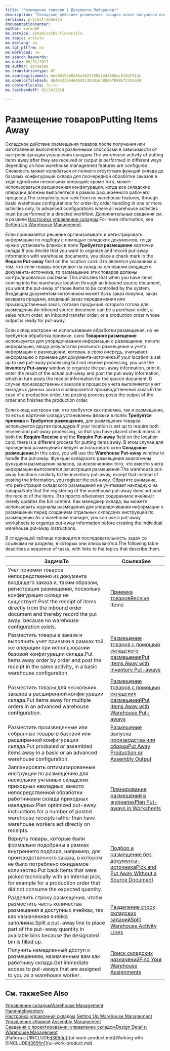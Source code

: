 ```yaml
---
title: "Размещение товаров | Документы Майкрософт"
description: "Складское действие размещения товаров после получения или изготовления выполняется различными способами в зависимости от настроек функции управления складом."
services: project-madeira
documentationcenter: 
author: SorenGP
ms.service: dynamics365-financials
ms.topic: article
ms.devlang: na
ms.tgt_pltfrm: na
ms.workload: na
ms.search.keywords: 
ms.date: 08/31/2017
ms.author: sgroespe
ms.translationtype: HT
ms.sourcegitcommit: bec0619be0a65e3625759e13d2866ac615d7513c
ms.openlocfilehash: db48432b54e0bd2c303816c8b06f0986f2352a59
ms.contentlocale: ru-ru
ms.lasthandoff: 01/30/2018

---
```

# <a name="putting-items-away"></a><span data-ttu-id="9f4a8-103">Размещение товаров</span><span class="sxs-lookup"><span data-stu-id="9f4a8-103">Putting Items Away</span></span>
<span data-ttu-id="9f4a8-104">Складское действие размещения товаров после получения или изготовления выполняется различными способами в зависимости от настроек функции управления складом.</span><span class="sxs-lookup"><span data-stu-id="9f4a8-104">The warehouse activity of putting items away after they are received or output is performed in different ways depending on how warehouse management features are configured.</span></span> <span data-ttu-id="9f4a8-105">Сложность может колебаться от полного отсутствия функций склада до базовых конфигураций склада для поочередной обработки заказов в ходе одной или нескольких операций; кроме того, может использоваться расширенная конфигурация, когда все складские операции должны выполняться в рамках расширенного рабочего процесса.</span><span class="sxs-lookup"><span data-stu-id="9f4a8-105">The complexity can rank from no warehouse features, through basic warehouse configurations for order-by order handling in one or more activities only, to advanced configurations where all warehouse activities must be performed in a directed workflow.</span></span> <span data-ttu-id="9f4a8-106">Дополнительные сведения см. в разделе [Настройка управления складом](warehouse-setup-warehouse.md).</span><span class="sxs-lookup"><span data-stu-id="9f4a8-106">For more information, see [Setting Up Warehouse Management](warehouse-setup-warehouse.md).</span></span>

<span data-ttu-id="9f4a8-107">Если принимается решение организовывать и регистрировать информацию по подбору с помощью складских документов, тогда нужно установить флажок в поле **Требуется размещение** карточки склада.</span><span class="sxs-lookup"><span data-stu-id="9f4a8-107">If you decide that you want to organize and record put-away information with warehouse documents, you place a check mark in the **Require Put-away** field on the location card.</span></span> <span data-ttu-id="9f4a8-108">Это является указанием о том, что если товары поступают на склад на основании входящего документа-источника, то размещение этих товаров должны контролироваться системой.</span><span class="sxs-lookup"><span data-stu-id="9f4a8-108">This indicates that when you have items coming into the warehouse location through an inbound source document, you want the put-away of those items to be controlled by the system.</span></span> <span data-ttu-id="9f4a8-109">Входящим документом-источником может быть заказ покупки, заказ возврата продажи, входящий заказ передвижения или производственный заказ, готовая продукция которого готова для размещения.</span><span class="sxs-lookup"><span data-stu-id="9f4a8-109">An inbound source document can be a purchase order, a sales return order, an inbound transfer order, or a production order whose output is ready for put-away.</span></span>  

<span data-ttu-id="9f4a8-110">Если склад настроен на использование обработки размещения, но не требуется обработка приемки, окно **Товарное размещение** используется для упорядочивания информации о размещении, печати информацию, ввода результатов реального размещения и учета информации о размещении, которая, в свою очередь, учитывает информацию о приемке для документа-источника.</span><span class="sxs-lookup"><span data-stu-id="9f4a8-110">If your location is set up to use put-away processing but not receive processing, you use the **Inventory Put-away** window to organize the put-away information, print it, enter the result of the actual put-away and post the put-away information, which in turn posts the receipt information for the source document.</span></span> <span data-ttu-id="9f4a8-111">В случае производственных заказов в процессе учета выполняется учет выходных данных заказа и завершается производственный заказ.</span><span class="sxs-lookup"><span data-stu-id="9f4a8-111">In the case of a production order, the posting process posts the output of the order and finishes the production order.</span></span>

<span data-ttu-id="9f4a8-112">Если склад настроен так, что требуется как приемка, так и размещение, то есть в карточке склада установлены флажки в полях **Требуется приемка** и **Требуется размещение**, для размещения товаров используется другая процедура.</span><span class="sxs-lookup"><span data-stu-id="9f4a8-112">If your location is set up to require both receive and put-away processing, so that you have placed check marks in both the **Require Receive** and the **Require Put-away** field on the location card, there is a different process for putting items away.</span></span> <span data-ttu-id="9f4a8-113">В этом случае для проведения размещения следует использовать окно **Складское размещение**.</span><span class="sxs-lookup"><span data-stu-id="9f4a8-113">In this case, you will use the **Warehouse Put-away** window to handle the put-away.</span></span> <span data-ttu-id="9f4a8-114">Функции складского размещения аналогичны функциям размещения запасов, за исключением того, что вместо учета информации выполняется регистрация размещения.</span><span class="sxs-lookup"><span data-stu-id="9f4a8-114">The warehouse put-away functions similarly to the inventory put-away, except that instead of posting the information, you register the put-away.</span></span> <span data-ttu-id="9f4a8-115">Обратите внимание, что регистрация складского размещения не учитывает накладную на товары.</span><span class="sxs-lookup"><span data-stu-id="9f4a8-115">Note that the registering of the warehouse put-away does not post the receipt of the items.</span></span> <span data-ttu-id="9f4a8-116">Это просто обновляет содержимое ячейки.</span><span class="sxs-lookup"><span data-stu-id="9f4a8-116">It merely updates the bin content.</span></span> <span data-ttu-id="9f4a8-117">Как менеджер склада, вы можете использовать журналы размещения для упорядочивания информации о размещении перед созданием отдельных складских инструкций по размещению.</span><span class="sxs-lookup"><span data-stu-id="9f4a8-117">As a warehouse manager, you can use a put-away worksheets to organize put-away information before creating the individual warehouse put-away instructions.</span></span>

<span data-ttu-id="9f4a8-118">В следующей таблице приводится последовательность задач со ссылками на разделы, в которых они описываются.</span><span class="sxs-lookup"><span data-stu-id="9f4a8-118">The following table describes a sequence of tasks, with links to the topics that describe them.</span></span>   

|<span data-ttu-id="9f4a8-119">**Задача**</span><span class="sxs-lookup"><span data-stu-id="9f4a8-119">**To**</span></span>|<span data-ttu-id="9f4a8-120">**Ссылка**</span><span class="sxs-lookup"><span data-stu-id="9f4a8-120">**See**</span></span>|  
|------------|-------------|  
|<span data-ttu-id="9f4a8-121">Учет приемки товаров непосредственно из документа входящего заказа и, таким образом, регистрация размещения, поскольку конфигурация склада не существует.</span><span class="sxs-lookup"><span data-stu-id="9f4a8-121">Post the receipt of items directly from the inbound order document and thereby record the put away, because no warehouse configuration exists.</span></span>|[<span data-ttu-id="9f4a8-122">Приемка товаров</span><span class="sxs-lookup"><span data-stu-id="9f4a8-122">Receive Items</span></span>](warehouse-how-receive-items.md)|  
|<span data-ttu-id="9f4a8-123">Разместить товары в заказе и выполнить учет приемки в рамках той же операции при использовании базовой конфигурации склада.</span><span class="sxs-lookup"><span data-stu-id="9f4a8-123">Put items away order by order and post the receipt in the same activity, in a basic warehouse configuration.</span></span>|[<span data-ttu-id="9f4a8-124">Размещение товаров с помощью складского размещения</span><span class="sxs-lookup"><span data-stu-id="9f4a8-124">Put Items Away with Inventory Put-aways</span></span>](warehouse-how-to-put-items-away-with-inventory-put-aways.md)|  
|<span data-ttu-id="9f4a8-125">Разместить товары для нескольких заказов в расширенной конфигурации склада.</span><span class="sxs-lookup"><span data-stu-id="9f4a8-125">Put items away for multiple orders in an advanced warehouse configuration.</span></span>|[<span data-ttu-id="9f4a8-126">Размещение товаров с помощью складских размещений</span><span class="sxs-lookup"><span data-stu-id="9f4a8-126">Put Items Away with Warehouse Put-aways</span></span>](warehouse-how-to-put-items-away-with-warehouse-put-aways.md)|  
|<span data-ttu-id="9f4a8-127">Разместить произведенные или собранные товары в базовой или расширенной конфигурации склада.</span><span class="sxs-lookup"><span data-stu-id="9f4a8-127">Put produced or assembled items away in a basic or an advanced warehouse configuration.</span></span>|[<span data-ttu-id="9f4a8-128">Размещение выпуска производства или сборки</span><span class="sxs-lookup"><span data-stu-id="9f4a8-128">Put Away Production or Assembly Output</span></span>](warehouse-how-to-put-away-production-output.md)|
|<span data-ttu-id="9f4a8-129">Запланировать оптимизированные инструкции по размещению для нескольких учтенных складских приходных накладных, вместо непосредственной обработки работниками склада приходных накладных.</span><span class="sxs-lookup"><span data-stu-id="9f4a8-129">Plan optimized put-away instructions for a number of posted warehouse receipts rather than have warehouse workers act directly on receipts.</span></span>|[<span data-ttu-id="9f4a8-130">Планирование размещений в журналах</span><span class="sxs-lookup"><span data-stu-id="9f4a8-130">Plan Put-aways in Worksheets</span></span>](warehouse-how-to-plan-put-aways-in-worksheets.md)|  
|<span data-ttu-id="9f4a8-131">Вернуть товары, которые были формально подобраны в рамках внутреннего подбора, например, для производственного заказа, в котором не было потреблено ожидаемое количество.</span><span class="sxs-lookup"><span data-stu-id="9f4a8-131">Put back items that were picked technically with an internal pick, for example for a production order that did not consume the expected quantity.</span></span>|[<span data-ttu-id="9f4a8-132">Подбор и размещение без документа-источника</span><span class="sxs-lookup"><span data-stu-id="9f4a8-132">Pick and Put Away Without a Source Document</span></span>](warehouse-how-to-create-put-aways-from-internal-put-aways.md)|
|<span data-ttu-id="9f4a8-133">Разделить строку размещения, чтобы разместить часть количества размещения в доступных ячейках, так как назначенная ячейка заполнена.</span><span class="sxs-lookup"><span data-stu-id="9f4a8-133">Split a put-away line to place part of the put-away quantity in available bins because the designated bin is filled up.</span></span>|[<span data-ttu-id="9f4a8-134">Разделение строк складских заданий</span><span class="sxs-lookup"><span data-stu-id="9f4a8-134">Split Warehouse Activity Lines</span></span>](warehouse-how-to-split-warehouse-activity-lines.md)|
|<span data-ttu-id="9f4a8-135">Получить немедленный доступ к размещениям, назначенным вам как работнику склада.</span><span class="sxs-lookup"><span data-stu-id="9f4a8-135">Get immediate access to put-aways that are assigned to you as a warehouse worker.</span></span>|[<span data-ttu-id="9f4a8-136">Поиск складских назначений</span><span class="sxs-lookup"><span data-stu-id="9f4a8-136">Find Your Warehouse Assignments</span></span>](warehouse-how-to-find-your-warehouse-assignments.md)|    

## <a name="see-also"></a><span data-ttu-id="9f4a8-137">См. также</span><span class="sxs-lookup"><span data-stu-id="9f4a8-137">See Also</span></span>  
[<span data-ttu-id="9f4a8-138">Управление складом</span><span class="sxs-lookup"><span data-stu-id="9f4a8-138">Warehouse Management</span></span>](warehouse-manage-warehouse.md)  
[<span data-ttu-id="9f4a8-139">Наличие</span><span class="sxs-lookup"><span data-stu-id="9f4a8-139">Inventory</span></span>](inventory-manage-inventory.md)  
<span data-ttu-id="9f4a8-140">[Настройка управления складом](warehouse-setup-warehouse.md)   </span><span class="sxs-lookup"><span data-stu-id="9f4a8-140">[Setting Up Warehouse Management](warehouse-setup-warehouse.md)   </span></span>  
<span data-ttu-id="9f4a8-141">[Управление сборкой](assembly-assemble-items.md)  </span><span class="sxs-lookup"><span data-stu-id="9f4a8-141">[Assembly Management](assembly-assemble-items.md)  </span></span>  
[<span data-ttu-id="9f4a8-142">Сведения о проектировании: управление складом</span><span class="sxs-lookup"><span data-stu-id="9f4a8-142">Design Details: Warehouse Management</span></span>](design-details-warehouse-management.md)  
<span data-ttu-id="9f4a8-143">[Работа с [!INCLUDE[d365fin](includes/d365fin_md.md)]](ui-work-product.md)</span><span class="sxs-lookup"><span data-stu-id="9f4a8-143">[Working with [!INCLUDE[d365fin](includes/d365fin_md.md)]](ui-work-product.md)</span></span>  

